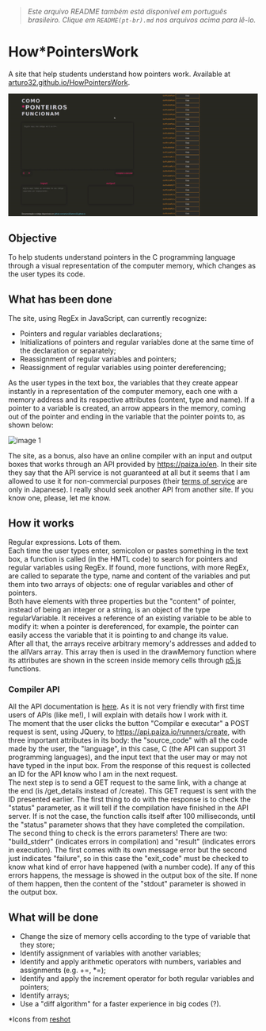 > *Este arquivo README também está disponível em português brasileiro. Clique em `README(pt-br).md` nos arquivos acima para lê-lo.*


# How\*PointersWork
A site that help students understand how pointers work. Available at <a href = "https://arturo32.github.io/HowPointersWork/">arturo32.github.io/HowPointersWork</a>.

<p align="center">
 <img src="./images/demo.gif"
   alt="Gif showing a demonstration of the site: while the user is typing in the space on the left, in the right a representation of a computer's memory is showing the variables and pointers being created."/>
</p>

## Objective
To help students understand pointers in the C programming language through a visual representation of the computer memory, which changes as the user types its code.

## What has been done
The site, using RegEx in JavaScript, can currently recognize:
* Pointers and regular variables declarations;
* Initializations of pointers and regular variables done at the same time of the declaration or separately;
* Reassignment of regular variables and pointers;
* Reassignment of regular variables using pointer dereferencing;

As the user types in the text box, the variables that they create appear instantly in a representation of the computer memory, each one with a memory address and its respective attributes (content, type and name). If a pointer to a variable is created, an arrow appears in the memory, coming out of the pointer and ending in the variable that the pointer points to, as shown below: 

![image 1](https://github.com/arturo32/arturo32.github.io/blob/master/images/example_1.png)



The site, as a bonus, also have an online compiler with an input and output boxes that works through an API provided by https://paiza.io/en. In their site they say that the API service is not guaranteed at all but it seems that I am allowed to use it for non-commercial purposes (their <a href="https://paiza.jp/guide/kiyaku">terms of service</a> are only in Japanese). I really should seek another API from another site. If you know one, please, let me know. 

## How it works
Regular expressions. Lots of them. <br/>
Each time the user types enter, semicolon or pastes something in the text box, a function is called (in the HMTL code) to search for pointers and regular variables using RegEx. If found, more functions, with more RegEx, are called to separate the type, name and content of the variables and put them into two arrays of objects: one of regular variables and other of pointers. <br/>
Both have elements with three properties but the "content" of pointer, instead of being an integer or a string, is an object of the type regularVariable. It receives a reference of an existing variable to be able to modify it: when a pointer is dereferenced, for example, the pointer can easily access the variable that it is pointing to and change its value. <br/>
After all that, the arrays receive arbitrary memory's addresses and added to the allVars array. This array then is used in the drawMemory function where its attributes are shown in the screen inside memory cells through <a href="https://p5js.org/">p5.js</a> functions.

### Compiler API
All the API documentation is <a href = "http://api.paiza.io/docs/swagger/#!/runners/" >here</a>. As it is not very friendly with first time users of APIs (like me!), I will explain with details how I work with it. <br/>
The moment that the user clicks the button "Compilar e executar" a POST request is sent, using JQuery, to https://api.paiza.io/runners/create, with three important attributes in its body: the "source_code" with all the code made by the user, the "language", in this case, C (the API can support 31 programming languages), and the input text that the user may or may not have typed in the input box. From the response of this request is collected an ID for the API know who I am in the next request. <br/>
The next step is to send a GET request to the same link, with a change at the end (is /get_details instead of /create). This GET request is sent with the ID presented earlier. The first thing to do with the response is to check the "status" parameter, as it will tell if the compilation have finished in the API server. If is not the case, the function calls itself after 100 milliseconds, until the "status" parameter shows that they have completed the compilation. <br/>
The second thing to check is the errors parameters! There are two: "build_stderr" (indicates errors in compilation) and "result" (indicates errors in execution). The first comes with its own message error but the second just indicates "failure", so in this case the "exit_code" must be checked to know what kind of error have happened (with a number code). If any of this errors happens, the message is showed in the output box of the site. If none of them happen, then the content of the "stdout" parameter is showed in the output box.


## What will be done
* Change the size of memory cells according to the type of variable that they store;
* Identify assignment of variables with another variables;
* Identify and apply arithmetic operators with numbers, variables and assignments (e.g. +=, \*=);
* Identify and apply the increment operator for both regular variables and pointers; 
* Identify arrays;
* Use a "diff algorithm" for a faster experience in big codes (?).

*Icons from [reshot](https://www.reshot.com)
